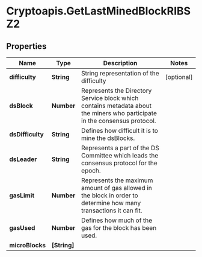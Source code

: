 # Cryptoapis.GetLastMinedBlockRIBSZ2

## Properties

Name | Type | Description | Notes
------------ | ------------- | ------------- | -------------
**difficulty** | **String** | String representation of the difficulty | [optional] 
**dsBlock** | **Number** | Represents the Directory Service block which contains metadata about the miners who participate in the consensus protocol. | 
**dsDifficulty** | **String** | Defines how difficult it is to mine the dsBlocks. | 
**dsLeader** | **String** | Represents a part of the DS Committee which leads the consensus protocol for the epoch. | 
**gasLimit** | **Number** | Represents the maximum amount of gas allowed in the block in order to determine how many transactions it can fit. | 
**gasUsed** | **Number** | Defines how much of the gas for the block has been used. | 
**microBlocks** | **[String]** |  | 


